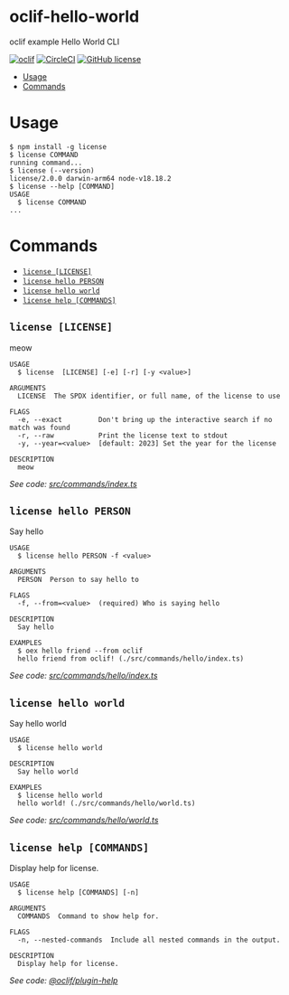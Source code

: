 oclif-hello-world
=================

oclif example Hello World CLI

[![oclif](https://img.shields.io/badge/cli-oclif-brightgreen.svg)](https://oclif.io)
[![CircleCI](https://circleci.com/gh/oclif/hello-world/tree/main.svg?style=shield)](https://circleci.com/gh/oclif/hello-world/tree/main)
[![GitHub license](https://img.shields.io/github/license/oclif/hello-world)](https://github.com/oclif/hello-world/blob/main/LICENSE)

<!-- toc -->
* [Usage](#usage)
* [Commands](#commands)
<!-- tocstop -->
# Usage
<!-- usage -->
```sh-session
$ npm install -g license
$ license COMMAND
running command...
$ license (--version)
license/2.0.0 darwin-arm64 node-v18.18.2
$ license --help [COMMAND]
USAGE
  $ license COMMAND
...
```
<!-- usagestop -->
# Commands
<!-- commands -->
* [`license [LICENSE]`](#license-license)
* [`license hello PERSON`](#license-hello-person)
* [`license hello world`](#license-hello-world)
* [`license help [COMMANDS]`](#license-help-commands)

## `license [LICENSE]`

meow

```
USAGE
  $ license  [LICENSE] [-e] [-r] [-y <value>]

ARGUMENTS
  LICENSE  The SPDX identifier, or full name, of the license to use

FLAGS
  -e, --exact         Don't bring up the interactive search if no match was found
  -r, --raw           Print the license text to stdout
  -y, --year=<value>  [default: 2023] Set the year for the license

DESCRIPTION
  meow
```

_See code: [src/commands/index.ts](https://github.com/Ovyerus/license/blob/v2.0.0/src/commands/index.ts)_

## `license hello PERSON`

Say hello

```
USAGE
  $ license hello PERSON -f <value>

ARGUMENTS
  PERSON  Person to say hello to

FLAGS
  -f, --from=<value>  (required) Who is saying hello

DESCRIPTION
  Say hello

EXAMPLES
  $ oex hello friend --from oclif
  hello friend from oclif! (./src/commands/hello/index.ts)
```

_See code: [src/commands/hello/index.ts](https://github.com/Ovyerus/license/blob/v2.0.0/src/commands/hello/index.ts)_

## `license hello world`

Say hello world

```
USAGE
  $ license hello world

DESCRIPTION
  Say hello world

EXAMPLES
  $ license hello world
  hello world! (./src/commands/hello/world.ts)
```

_See code: [src/commands/hello/world.ts](https://github.com/Ovyerus/license/blob/v2.0.0/src/commands/hello/world.ts)_

## `license help [COMMANDS]`

Display help for license.

```
USAGE
  $ license help [COMMANDS] [-n]

ARGUMENTS
  COMMANDS  Command to show help for.

FLAGS
  -n, --nested-commands  Include all nested commands in the output.

DESCRIPTION
  Display help for license.
```

_See code: [@oclif/plugin-help](https://github.com/oclif/plugin-help/blob/v5.2.20/src/commands/help.ts)_
<!-- commandsstop -->
